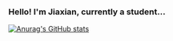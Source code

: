 ### Hello! I'm Jiaxian, currently a student...

[![Anurag's GitHub stats](https://github-readme-stats.vercel.app/api?username=Lim-Jiaxian&theme=graywhite)](https://github.com/Lim-Jiaxian/github-readme-stats)

<!--
**Lim-Jiaxian/Lim-Jiaxian** is a ✨ _special_ ✨ repository because its `README.md` (this file) appears on your GitHub profile.

Here are some ideas to get you started:

- 🔭 I’m currently working on ...
- 🌱 I’m currently learning ...
- 👯 I’m looking to collaborate on ...
- 🤔 I’m looking for help with ...
- 💬 Ask me about ...
- 📫 How to reach me: ...
- 😄 Pronouns: ...
- ⚡ Fun fact: ...
-->
